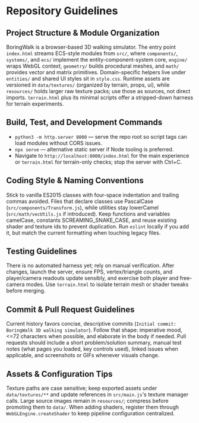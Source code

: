 # Repository Guidelines

## Project Structure & Module Organization
BoringWalk is a browser-based 3D walking simulator. The entry point `index.html` streams ECS-style modules from `src/`, where `components/`, `systems/`, and `ecs/` implement the entity-component-system core, `engine/` wraps WebGL context, `geometry/` builds procedural meshes, and `math/` provides vector and matrix primitives. Domain-specific helpers live under `entities/` and shared UI styles sit in `style.css`. Runtime assets are versioned in `data/textures/` (organized by terrain, props, ui), while `resources/` holds larger raw texture packs; use those as sources, not direct imports. `terrain.html` plus its minimal scripts offer a stripped-down harness for terrain experiments.

## Build, Test, and Development Commands
- `python3 -m http.server 8000` — serve the repo root so script tags can load modules without CORS issues.
- `npx serve` — alternative static server if Node tooling is preferred.
- Navigate to `http://localhost:8000/index.html` for the main experience or `terrain.html` for terrain-only checks; stop the server with Ctrl+C.

## Coding Style & Naming Conventions
Stick to vanilla ES2015 classes with four-space indentation and trailing commas avoided. Files that declare classes use PascalCase (`src/components/Transform.js`), while utilities stay lowerCamel (`src/math/vecUtils.js` if introduced). Keep functions and variables camelCase, constants SCREAMING_SNAKE_CASE, and reuse existing shader and texture ids to prevent duplication. Run `eslint` locally if you add it, but match the current formatting when touching legacy files.

## Testing Guidelines
There is no automated harness yet; rely on manual verification. After changes, launch the server, ensure FPS, vertex/triangle counts, and player/camera readouts update sensibly, and exercise both player and free-camera modes. Use `terrain.html` to isolate terrain mesh or shader tweaks before merging.

## Commit & Pull Request Guidelines
Current history favors concise, descriptive commits (`Initial commit: BoringWalk 3D walking simulator`). Follow that shape: imperative mood, <=72 characters when possible, and elaborate in the body if needed. Pull requests should include a short problem/solution summary, manual test notes (what pages you loaded, key controls used), linked issues when applicable, and screenshots or GIFs whenever visuals change.

## Assets & Configuration Tips
Texture paths are case sensitive; keep exported assets under `data/textures/**` and update references in `src/main.js`'s texture manager calls. Large source images remain in `resources/`; compress before promoting them to `data/`. When adding shaders, register them through `WebGLEngine.createShader` to keep pipeline configuration centralized.
